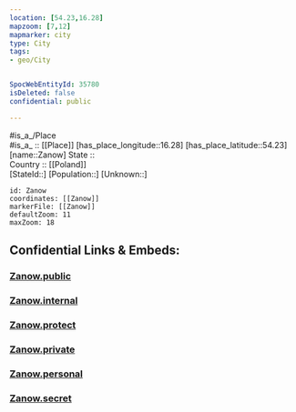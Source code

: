```yaml
---
location: [54.23,16.28] 
mapzoom: [7,12] 
mapmarker: city 
type: City
tags:
- geo/City


SpocWebEntityId: 35780
isDeleted: false
confidential: public

---
```

#is_a_/Place  
#is_a_ :: [[Place]] 
[has_place_longitude::16.28] 
[has_place_latitude::54.23] 
[name::Zanow] 
State ::  
Country :: [[Poland]]  
[StateId::] 
[Population::] 
[Unknown::] 


```leaflet
id: Zanow
coordinates: [[Zanow]] 
markerFile: [[Zanow]] 
defaultZoom: 11 
maxZoom: 18
```


## Confidential Links & Embeds: 

### [Zanow.public](/_public/\Earth\Continent\Europe\Europe~East\Poland\Provinces~Poland\West_Pomeranian\CityZanow.public.md) 

### [Zanow.internal](/_internal/\Earth\Continent\Europe\Europe~East\Poland\Provinces~Poland\West_Pomeranian\CityZanow.internal.md) 

### [Zanow.protect](/_protect/\Earth\Continent\Europe\Europe~East\Poland\Provinces~Poland\West_Pomeranian\CityZanow.protect.md) 

### [Zanow.private](/_private/\Earth\Continent\Europe\Europe~East\Poland\Provinces~Poland\West_Pomeranian\CityZanow.private.md) 

### [Zanow.personal](/_personal/\Earth\Continent\Europe\Europe~East\Poland\Provinces~Poland\West_Pomeranian\CityZanow.personal.md) 

### [Zanow.secret](/_secret/\Earth\Continent\Europe\Europe~East\Poland\Provinces~Poland\West_Pomeranian\CityZanow.secret.md)

